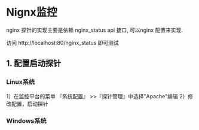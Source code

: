 # Nignx监控

nginx 探针的实现主要是依赖 nginx_status api 接口, 可以nginx 配置来实现.

访问 http://localhost:80/nginx_status 即可测试

## 1. 配置启动探针

### Linux系统

1）在监控平台的菜单 『系统配置』 >>『探针管理』中选择"Apache"编辑
2）修改配置，启动探针

### Windows系统


